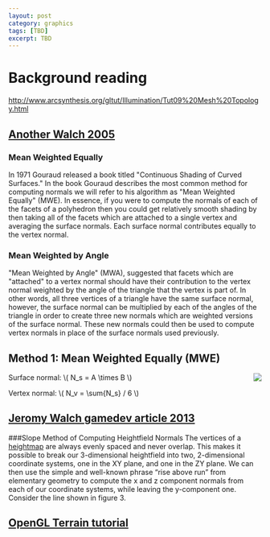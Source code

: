 ```yaml
---
layout: post
category: graphics
tags: [TBD]
excerpt: TBD 
---
```

# Background reading
http://www.arcsynthesis.org/gltut/Illumination/Tut09%20Mesh%20Topology.html

## [Another Walch 2005](http://www.gamedev.net/page/resources/_/technical/graphics-programming-and-theory/normal-computations-for-heightfield-lighting-r2264)
### Mean Weighted Equally
In 1971 Gouraud released a book titled "Continuous Shading of Curved Surfaces." In the book Gouraud describes the most common method for computing normals we will refer to his algorithm as "Mean Weighted Equally" (MWE). In essence, if you were to compute the normals of each of the facets of a polyhedron then you could get relatively smooth shading by then taking all of the facets which are attached to a single vertex and averaging the surface normals. Each surface normal contributes equally to the vertex normal.

### Mean Weighted by Angle
"Mean Weighted by Angle" (MWA), suggested that facets which are "attached" to a vertex normal should have their contribution to the vertex normal weighted by the angle of the triangle that the vertex is part of. In other words, all three vertices of a triangle have the same surface normal, however, the surface normal can be multiplied by each of the angles of the triangle in order to create three new normals which are weighted versions of the surface normal. These new normals could then be used to compute vertex normals in place of the surface normals used previously.

## Method 1: Mean Weighted Equally (MWE)
Surface normal: \\( N_s = A \times B \\)
<img src="http://images.gamedev.net/features/programming/normalheightfield/image004.gif" style="float:right"/>

Vertex normal: \\( N_v = \sum{N_s} / 6 \\)

## [Jeromy Walch gamedev article 2013](http://www.gamedev.net/page/resources/_/technical/graphics-programming-and-theory/efficient-normal-computations-for-terrain-lighting-in-directx-10-r3313)

###Slope Method of Computing Heightfield Normals
The vertices of a [heightmap](http://en.wikipedia.org/wiki/Heightmap) are always evenly spaced and never overlap. This makes it possible to break our 3-dimensional heightfield into two, 2-dimensional coordinate systems, one in the XY plane, and one in the ZY plane. We can then use the simple and well-known phrase “rise above run” from elementary geometry to compute the x and z component normals from each of our coordinate systems, while leaving the y-component one. Consider the line shown in figure 3.

## [OpenGL Terrain tutorial](http://www.videotutorialsrock.com/opengl_tutorial/terrain/text.php)

